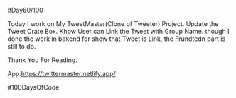 #Day60/100



Today I work on My TweetMaster(Clone of Tweeter) Project. Update the Tweet Crate Box. Khow User can Link the Tweet with Group Name. though I done the work in bakend for show that Tweet is Link, the Frundtedn part is still to do. 





Thank You For Reading.



App:https://twittermaster.netlify.app/





#100DaysOfCode